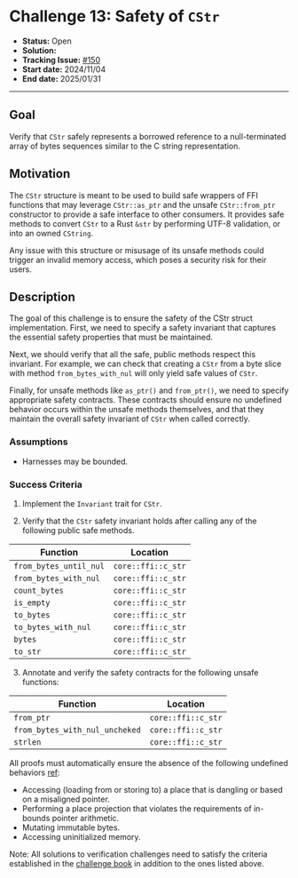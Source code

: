 # Challenge 13: Safety of `CStr`

- **Status:** Open
- **Solution:**
- **Tracking Issue:** [#150](https://github.com/model-checking/verify-rust-std/issues/150)
- **Start date:** 2024/11/04
- **End date:** 2025/01/31

-------------------
## Goal

Verify that `CStr` safely represents a borrowed reference to a null-terminated array of bytes sequences similar to
the C string representation.

## Motivation

The `CStr` structure is meant to be used to build safe wrappers of FFI functions that may leverage `CStr::as_ptr`
and the unsafe `CStr::from_ptr` constructor to provide a safe interface to other consumers.
It provides safe methods to convert `CStr` to a Rust `&str` by performing UTF-8 validation, or into an owned `CString`.

Any issue with this structure or misusage of its unsafe methods could trigger an invalid memory access, which poses
a security risk for their users.

## Description

The goal of this challenge is to ensure the safety of the CStr struct implementation.
First, we need to specify a safety invariant that captures the essential safety properties that must be maintained.

Next, we should verify that all the safe, public methods respect this invariant.
For example, we can check that creating a `CStr` from a byte slice with method `from_bytes_with_nul` will only yield
safe values of `CStr`.

Finally, for unsafe methods like `as_ptr()` and `from_ptr()`, we need to specify appropriate safety contracts.
These contracts should ensure no undefined behavior occurs within the unsafe methods themselves,
and that they maintain the overall safety invariant of `CStr` when called correctly.

### Assumptions

- Harnesses may be bounded.

### Success Criteria

1. Implement the `Invariant` trait for `CStr`.

2. Verify that the `CStr` safety invariant holds after calling any of the following public safe methods.

| Function               | Location           |
|------------------------|--------------------|
| `from_bytes_until_nul` | `core::ffi::c_str` |
| `from_bytes_with_nul`  | `core::ffi::c_str` |
| `count_bytes`          | `core::ffi::c_str` |
| `is_empty`             | `core::ffi::c_str` |
| `to_bytes`             | `core::ffi::c_str` |
| `to_bytes_with_nul`    | `core::ffi::c_str` |
| `bytes`                | `core::ffi::c_str` |
| `to_str`               | `core::ffi::c_str` |

3. Annotate and verify the safety contracts for the following unsafe functions:

| Function                       | Location            |
|--------------------------------|---------------------|
| `from_ptr`                     | `core::ffi::c_str`  |
| `from_bytes_with_nul_uncheked` | `core::ffi::c_str`  |
| `strlen`                       | `core::ffi::c_str`  |


All proofs must automatically ensure the absence of the following undefined behaviors [ref](https://github.com/rust-lang/reference/blob/142b2ed77d33f37a9973772bd95e6144ed9dce43/src/behavior-considered-undefined.md):

- Accessing (loading from or storing to) a place that is dangling or based on a misaligned pointer.
- Performing a place projection that violates the requirements of in-bounds pointer arithmetic.
- Mutating immutable bytes.
- Accessing uninitialized memory.

Note: All solutions to verification challenges need to satisfy the criteria established in the [challenge book](general-rules.md)
in addition to the ones listed above.
